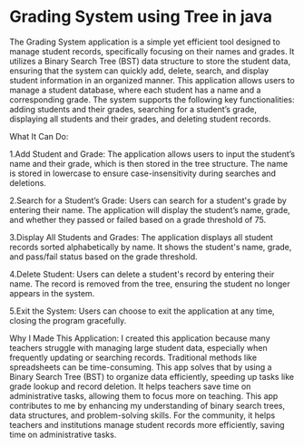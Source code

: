 # Grading System using Tree in java

The Grading System application is a simple yet efficient tool designed to manage student records, specifically focusing on their names and grades. It utilizes a Binary Search Tree (BST) data structure to store the student data, ensuring that the system can quickly add, delete, search, and display student information in an organized manner.
This application allows users to manage a student database, where each student has a name and a corresponding grade. The system supports the following key functionalities: adding students and their grades, searching for a student’s grade, displaying all students and their grades, and deleting student records.

What It Can Do:

1.Add Student and Grade:
The application allows users to input the student’s name and their grade, which is then stored in the tree structure. The name is stored in lowercase to ensure case-insensitivity during searches and deletions.

2.Search for a Student’s Grade:
Users can search for a student's grade by entering their name. The application will display the student’s name, grade, and whether they passed or failed based on a grade threshold of 75.

3.Display All Students and Grades:
The application displays all student records sorted alphabetically by name. It shows the student's name, grade, and pass/fail status based on the grade threshold.

4.Delete Student:
Users can delete a student's record by entering their name. The record is removed from the tree, ensuring the student no longer appears in the system.

5.Exit the System:
Users can choose to exit the application at any time, closing the program gracefully.

Why I Made This Application:
I created this application because many teachers struggle with managing large student data, especially when frequently updating or searching records. Traditional methods like spreadsheets can be time-consuming.
This app solves that by using a Binary Search Tree (BST) to organize data efficiently, speeding up tasks like grade lookup and record deletion. It helps teachers save time on administrative tasks, allowing them to focus more on teaching.
This app contributes to me by enhancing my understanding of binary search trees, data structures, and problem-solving skills. For the community, it helps teachers and institutions manage student records more efficiently, saving time on administrative tasks.








